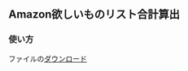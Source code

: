 ## Amazon欲しいものリスト合計算出

### 使い方 
ファイルの[ダウンロード](https://github.com/Zenom-Git/Amazon-List-TotalAmount/archive/refs/heads/main.zip)




